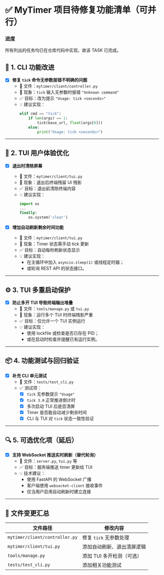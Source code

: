 # ✅ MyTimer 项目待修复功能清单（可并行）

### 进度
所有列出的任务均已在仓库代码中实现，故该 TASK 已完成。

## 🐛 1. CLI 功能改进

- [x] **修复 `tick` 命令无参数报错不明确的问题**
  - 📄 文件：`mytimer/client/controller.py`
  - 🧪 现象：`tick` 输入无参数时报错 `"Unknown command"`
  - ✅ 目标：改为提示 `"Usage: tick <seconds>"`
  - 💡 建议实现：
    ```python
    elif cmd == "tick":
        if len(args) == 1:
            tick(base_url, float(args[0]))
        else:
            print("Usage: tick <seconds>")
    ```

---

## 🐛 2. TUI 用户体验优化

- [x] **退出时清除屏幕**
  - 📄 文件：`mytimer/client/tui.py`
  - 🧪 现象：退出后终端残留 UI 残影
  - ✅ 目标：退出前清除终端内容
  - 💡 建议实现：
    ```python
    import os
    ...
    finally:
        os.system('clear')
    ```

- [x] **增加自动刷新剩余时间功能**
  - 📄 文件：`mytimer/client/tui.py`
  - 🧪 现象：Timer 状态需手动 tick 更新
  - ✅ 目标：自动每秒刷新状态显示
  - 💡 建议实现：
    - 在主循环中加入 `asyncio.sleep(1)` 或线程定时器；
    - 或轮询 REST API 的状态接口。

---

## ⚙️ 3. TUI 多重启动保护

- [x] **防止多开 TUI 导致终端输出堆叠**
  - 📄 文件：`tools/manage.py` 或 `tui.py`
  - 🧪 现象：运行多个 TUI 时终端残影严重
  - ✅ 目标：仅允许一个 TUI 实例运行
  - 💡 建议实现：
    - 使用 lockfile 或检查是否已存在 PID；
    - 或在启动时检查并提醒已有运行实例。

---

## 📦 4. 功能测试与回归验证

- [x] **补充 CLI 单元测试**
  - 📄 文件：`tests/test_cli.py`
  - ✅ 测试项：
    - [x] `tick` 无参数提示 `"Usage"`
    - [x] `tick 3.0` 正常推进倒计时
    - [x] 多次启动 TUI 后是否清屏
    - [x] Timer 是否能自动减少剩余时间
    - [x] CLI 与 TUI 对 `tick` 状态一致性验证

---

## 🔍 5. 可选优化项（延后）

- [x] **支持 WebSocket 推送实时刷新（替代轮询）**
  - 📄 文件：`server.py`, `tui.py` 等
  - ✅ 目标：服务端推送 timer 更新给 TUI
  - 💡 技术建议：
    - 使用 FastAPI 的 WebSocket 广播
    - 客户端使用 `websocket-client` 接收事件
    - 仅当用户启用自动刷新时建立连接

---

## 📁 文件变更汇总

| 文件路径                    | 修改内容                    |
|-----------------------------|-----------------------------|
| `mytimer/client/controller.py` | 修复 `tick` 无参数处理         |
| `mytimer/client/tui.py`        | 添加自动刷新、退出清屏逻辑     |
| `tools/manage.py`             | 添加 TUI 多开检测（可选）      |
| `tests/test_cli.py`           | 添加相关功能测试             |
